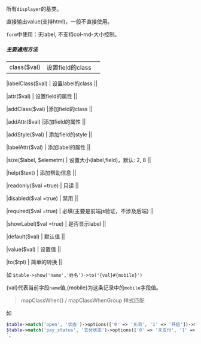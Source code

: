 所有`displayer`的基类。

直接输出value(支持html)，一般不直接使用。

`form`中使用：无label, 不支持col-md-大小控制。

##### 主要通用方法
|      |      |      |
| :--: | ---- | ---- |
|class($val) | 设置field的class ||

|labelClass($val) | 设置label的class ||

|attr($val) | 设置field的属性 ||

|addClass($val) |添加field的class ||

|addAttr($val) |添加field的属性 ||

|addStyle($val) |  添加field的style ||

|labelAttr($val) | 添加label的属性 ||

|size($label, $elemetm) | 设置大小(label,field)，默认: 2, 8 ||

|help($text) | 添加帮助信息 ||

|readonly($val =true) | 只读 ||

|disabled($val =true) | 禁用 ||

|required($val =true) | 必填(主要是前端js验证，不涉及后端) ||

|showLabel($val =true) | 是否显示label ||

|default($val) | 默认值 ||

|value($val) | 设置值 ||

|to($tpl) | 简单的转换 ||

如 `$table->show('name','姓名')->to('{val}#{mobile}')`  

{val}代表当前字段`name`值,{mobile}为这条记录中的`mobile`字段值。

>mapClassWhen() / mapClassWhenGroup 样式匹配  

如 
```php
$table->match('open', '状态')->options(['0' => '关闭', '1' => '开启'])->mapClassWhen(1, 'hidden');
$table->match('pay_status', '支付状态')->options(['0' => '未支付', '1' => '已支付', '2' =>'已关闭'])->mapClassWhenGroup([[1, 'success'], [2, 'danger']])
`。
```